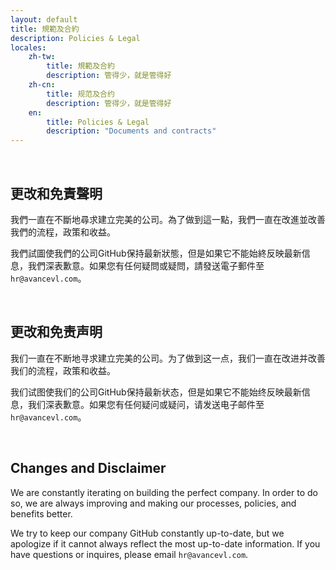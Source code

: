 ```yaml
---
layout: default
title: 規範及合約
description: Policies & Legal
locales:
    zh-tw:
        title: 規範及合約
        description: 管得少，就是管得好
    zh-cn:
        title: 规范及合约
        description: 管得少，就是管得好
    en:
        title: Policies & Legal
        description: "Documents and contracts"
---
```


<a name="zh-tw"></a>

<br>

## 更改和免責聲明

我們一直在不斷地尋求建立完美的公司。為了做到這一點，我們一直在改進並改善我們的流程，政策和收益。

我們試圖使我們的公司GitHub保持最新狀態，但是如果它不能始終反映最新信息，我們深表歉意。如果您有任何疑問或疑問，請發送電子郵件至`hr@avancevl.com`。

<a name="zh-cn"></a>

<br>

## 更改和免责声明

我们一直在不断地寻求建立完美的公司。为了做到这一点，我们一直在改进并改善我们的流程，政策和收益。

我们试图使我们的公司GitHub保持最新状态，但是如果它不能始终反映最新信息，我们深表歉意。如果您有任何疑问或疑问，请发送电子邮件至`hr@avancevl.com`。

<a name="en"></a>

<br>

## Changes and Disclaimer

We are constantly iterating on building the perfect company. In order to do so, we are always improving and making our processes, policies, and benefits better.

We try to keep our company GitHub constantly up-to-date, but we apologize if it cannot always reflect the most up-to-date information. If you have questions or inquires, please email `hr@avancevl.com`.